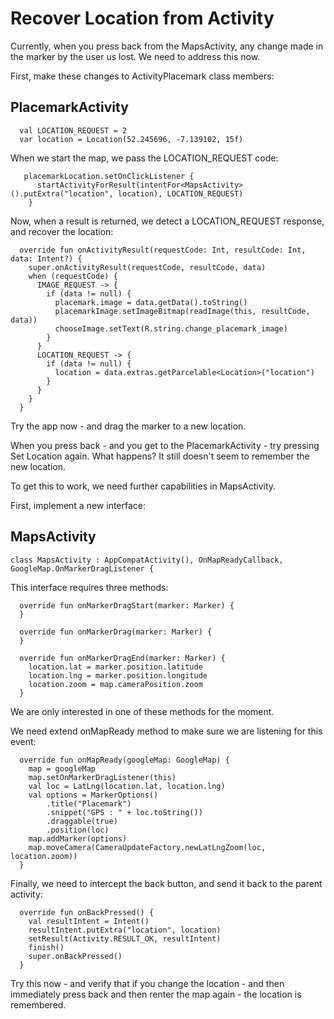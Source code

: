 # Recover Location from Activity

Currently, when you press back from the MapsActivity, any change made in the marker by the user us lost. We need to address this now.

First, make these changes to ActivityPlacemark class members:

## PlacemarkActivity

~~~
  val LOCATION_REQUEST = 2
  var location = Location(52.245696, -7.139102, 15f)
~~~

When we start the map, we pass the LOCATION_REQUEST  code:

~~~
   placemarkLocation.setOnClickListener {
      startActivityForResult(intentFor<MapsActivity>().putExtra("location", location), LOCATION_REQUEST)
    }
~~~

Now, when a result is returned, we detect a LOCATION_REQUEST response, and recover the location:

~~~
  override fun onActivityResult(requestCode: Int, resultCode: Int, data: Intent?) {
    super.onActivityResult(requestCode, resultCode, data)
    when (requestCode) {
      IMAGE_REQUEST -> {
        if (data != null) {
          placemark.image = data.getData().toString()
          placemarkImage.setImageBitmap(readImage(this, resultCode, data))
          chooseImage.setText(R.string.change_placemark_image)
        }
      }
      LOCATION_REQUEST -> {
        if (data != null) {
          location = data.extras.getParcelable<Location>("location")
        }
      }
    }
  }
~~~

Try the app now - and drag the marker to a new location.

When you press back - and you get to the PlacemarkActivity - try pressing Set Location again. What happens? It still doesn't seem to remember the new location.

To get this to work, we need further capabilities in MapsActivity.

First, implement a new interface:

## MapsActivity

~~~
class MapsActivity : AppCompatActivity(), OnMapReadyCallback,  GoogleMap.OnMarkerDragListener {
~~~

This interface requires three methods:

~~~
  override fun onMarkerDragStart(marker: Marker) {
  }

  override fun onMarkerDrag(marker: Marker) {
  }

  override fun onMarkerDragEnd(marker: Marker) {
    location.lat = marker.position.latitude
    location.lng = marker.position.longitude
    location.zoom = map.cameraPosition.zoom
  }
~~~

We are only interested in one of these methods for the moment.

We need extend onMapReady method to make sure we are listening for this event:

~~~
  override fun onMapReady(googleMap: GoogleMap) {
    map = googleMap
    map.setOnMarkerDragListener(this)
    val loc = LatLng(location.lat, location.lng)
    val options = MarkerOptions()
        .title("Placemark")
        .snippet("GPS : " + loc.toString())
        .draggable(true)
        .position(loc)
    map.addMarker(options)
    map.moveCamera(CameraUpdateFactory.newLatLngZoom(loc, location.zoom))
  }
~~~

Finally, we need to intercept the back button, and send it back to the parent activity:

~~~
  override fun onBackPressed() {
    val resultIntent = Intent()
    resultIntent.putExtra("location", location)
    setResult(Activity.RESULT_OK, resultIntent)
    finish()
    super.onBackPressed()
  }
~~~

Try this now - and verify that if you change the location - and then immediately press back and then renter the map again - the location is remembered.





